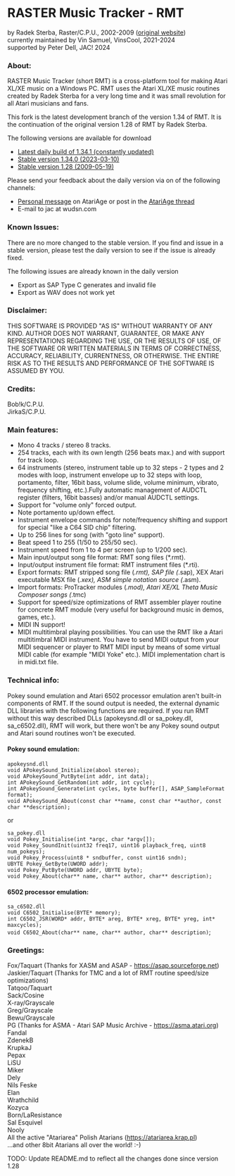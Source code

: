 # RASTER Music Tracker - RMT
by Radek Sterba, Raster/C.P.U., 2002-2009 ([original website](http://raster.infos.cz/atari/rmt/rmt.htm))\
currently maintained by Vin Samuel, VinsCool, 2021-2024\
supported by Peter Dell, JAC! 2024

### About:

RASTER Music Tracker (short RMT) is a cross-platform tool for making Atari XL/XE
music on a Windows PC. RMT uses the Atari XL/XE music routines created by
Radek Sterba for a very long time and it was small revolution for all
Atari musicians and fans.

This fork is the latest development branch of the version 1.34 of RMT.
It is the continuation of the original version 1.28 of RMT by Radek Sterba.

The following versions are available for download
- [Latest daily build of 1.34.1 (constantly updated)](https://www.wudsn.com/productions/windows/rastermusictracker/rmt134.1-daily.zip)
- [Stable version 1.34.0 (2023-03-10)](https://www.wudsn.com/productions/windows/rastermusictracker/rmt134.0.2023-03-10.zip)
- [Stable version 1.28 (2009-05-19)](https://www.wudsn.com/productions/windows/rastermusictracker/rmt128.zip)

Please send your feedback about the daily version via on of the following channels:
- [Personal message](https://forums.atariage.com/messenger/compose/?to=17404) on AtariAge or post in the [AtariAge thread](https://forums.atariage.com/topic/328790-release-raster-music-tracker-v13400)
- E-mail to jac at wudsn.com

### Known Issues:
There are no more changed to the stable version. If you find and issue in
a stable version, please test the daily version to see if the issue is already fixed.

The following issues are already known in the daily version
- Export as SAP Type C generates and invalid file
- Export as WAV does not work yet

### Disclaimer:

THIS SOFTWARE IS PROVIDED "AS IS" WITHOUT WARRANTY OF ANY KIND.
AUTHOR DOES NOT WARRANT, GUARANTEE, OR MAKE ANY REPRESENTATIONS REGARDING
THE USE, OR THE RESULTS OF USE, OF THE SOFTWARE OR WRITTEN MATERIALS IN
TERMS OF CORRECTNESS, ACCURACY, RELIABILITY, CURRENTNESS, OR OTHERWISE.
THE ENTIRE RISK AS TO THE RESULTS AND PERFORMANCE OF THE SOFTWARE
IS ASSUMED BY YOU.

### Credits:

Bob!k/C.P.U.\
JirkaS/C.P.U.

### Main features:

* Mono 4 tracks / stereo 8 tracks.
* 254 tracks, each with its own length (256 beats max.) and with support for track loop.
* 64 instruments (stereo, instrument table up to 32 steps - 2 types and 2 modes with loop,
  instrument envelope up to 32 steps with loop, portamento, filter, 16bit bass, volume slide,
  volume minimum, vibrato, frequency shifting, etc.).Fully automatic management of AUDCTL
  register (filters, 16bit basses) and/or manual AUDCTL settings.
* Support for "volume only" forced output.
* Note portamento up/down effect.
* Instrument envelope commands for note/frequency shifting and support for special 
  "like a C64 SID chip" filtering.
* Up to 256 lines for song (with "goto line" support).
* Beat speed 1 to 255 (1/50 to 255/50 sec).
* Instrument speed from 1 to 4 per screen (up to 1/200 sec).
* Main input/output song file format: RMT song files (*.rmt).
* Input/output instrument file format: RMT instrument files (*.rti).
* Export formats: RMT stripped song file (*.rmt), SAP file (*.sap),
  XEX Atari executable MSX file (*.xex), ASM simple notation source (*.asm).
* Import formats: ProTracker modules (*.mod), Atari XE/XL Theta Music Composer songs (*.tmc)
* Support for speed/size optimizations of RMT assembler player routine 
  for concrete RMT module (very useful for background music in demos, games, etc.).
* MIDI IN support!
* MIDI multitimbral playing possibilities.
  You can use the RMT like a Atari multitimbral MIDI instrument. 
  You have to send MIDI output from your MIDI sequencer or player 
  to RMT MIDI input by means of some virtual MIDI cable (for example 
  "MIDI Yoke" etc.). MIDI implementation chart is in midi.txt file.

### Technical info:

Pokey sound emulation and Atari 6502 processor emulation aren't built-in
components of RMT. If the sound output is needed, the external dynamic DLL
libraries with the following functions are required. 
If you run RMT without this way described DLLs (apokeysnd.dll or sa_pokey.dll,
sa_c6502.dll), RMT will work, but there won't be any Pokey sound output
and Atari sound routines won't be executed.

#### Pokey sound emulation:

`apokeysnd.dll`\
`void APokeySound_Initialize(abool stereo);`\
`void APokeySound_PutByte(int addr, int data);`\
`int APokeySound_GetRandom(int addr, int cycle);`\
`int APokeySound_Generate(int cycles, byte buffer[], ASAP_SampleFormat format);`\
`void APokeySound_About(const char **name, const char **author, const char **description);`

or

`sa_pokey.dll`\
`void Pokey_Initialise(int *argc, char *argv[]);`\
`void Pokey_SoundInit(uint32 freq17, uint16 playback_freq, uint8 num_pokeys);`\
`void Pokey_Process(uint8 * sndbuffer, const uint16 sndn);`\
`UBYTE Pokey_GetByte(UWORD addr);`\
`void Pokey_PutByte(UWORD addr, UBYTE byte);`\
`void Pokey_About(char** name, char** author, char** description);`

#### 6502 processor emulation:

`sa_c6502.dll`\
`void C6502_Initialise(BYTE* memory);`\
`int C6502_JSR(WORD* addr, BYTE* areg, BYTE* xreg, BYTE* yreg, int* maxcycles);`\
`void C6502_About(char** name, char** author, char** description)`;

### Greetings:

Fox/Taquart (Thanks for XASM and ASAP - https://asap.sourceforge.net)<br>
Jaskier/Taquart (Thanks for TMC and a lot of RMT routine speed/size optimizations)\
Tatqoo/Taquart\
Sack/Cosine\
X-ray/Grayscale\
Greg/Grayscale\
Bewu/Grayscale\
PG (Thanks for ASMA - Atari SAP Music Archive - https://asma.atari.org)<br>
Fandal\
ZdenekB\
KrupkaJ\
Pepax\
LiSU\
Miker\
Dely\
Nils Feske\
Elan\
Wrathchild\
Kozyca\
Born/LaResistance\
Sal Esquivel\
Nooly\
All the active "Atariarea" Polish Atarians (https://atariarea.krap.pl)<br>
...and other 8bit Atarians all over the world! :-)

TODO: Update README.md to reflect all the changes done since version 1.28

